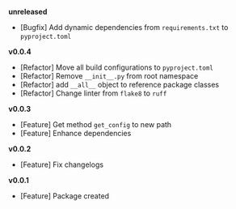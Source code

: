 
**unreleased**
- [Bugfix] Add dynamic dependencies from `requirements.txt` to `pyproject.toml`

**v0.0.4**
- [Refactor] Move all build configurations to `pyproject.toml`
- [Refactor] Remove `__init__.py` from root namespace
- [Refactor] add `__all__` object to reference package classes
- [Refactor] Change linter from `flake8` to `ruff`

**v0.0.3**
- [Feature] Get method `get_config` to new path
- [Feature] Enhance dependencies

**v0.0.2**
- [Feature] Fix changelogs

**v0.0.1**
- [Feature] Package created
